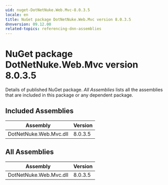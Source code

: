 ```yaml
---
uid: nuget-DotNetNuke.Web.Mvc-8.0.3.5
locale: en
title: NuGet package DotNetNuke.Web.Mvc version 8.0.3.5
dnnversion: 09.12.00
related-topics: referencing-dnn-assemblies
---
```


# NuGet package DotNetNuke.Web.Mvc version 8.0.3.5
Details of published NuGet package.
*All Assemblies* lists all the assemblies that are included in this package or any dependent package.

## Included Assemblies

|Assembly|Version|
|---|---|
|DotNetNuke.Web.Mvc.dll|8.0.3.5|

## All Assemblies

|Assembly|Version|
|---|---|
|DotNetNuke.Web.Mvc.dll|8.0.3.5|

